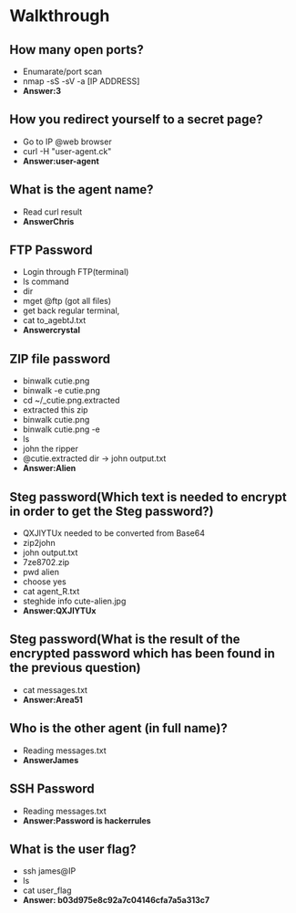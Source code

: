 #  Walkthrough
## How many open ports?
- Enumarate/port scan
- nmap -sS -sV -a [IP ADDRESS] <br>
- <b>Answer:3</b>
## How you redirect yourself to a secret page?
- Go to IP  @web browser
- curl -H "user-agent.ck"<br>
- <b>Answer:user-agent </b>
## What is the agent name?
- Read curl result<br>
- <b>AnswerChris</b>
## FTP Password
- Login through FTP(terminal)
- ls command
- dir
- mget @ftp (got all files)
- get back regular terminal,
- cat to_agebtJ.txt<br>
- <b>Answercrystal</b>
## ZIP file password
- binwalk cutie.png
- binwalk -e cutie.png
- cd ~/_cutie.png.extracted
- extracted this zip
- binwalk cutie.png
- binwalk cutie.png -e
- ls
- john the ripper
- @cutie.extracted dir -> john output.txt<br>
- <b>Answer:Alien</b>
## Steg password(Which text is  needed to encrypt in  order to get the Steg password?)
- QXJlYTUx needed to be converted from Base64
- zip2john
- john output.txt
- 7ze8702.zip
- pwd alien
- choose yes
- cat agent_R.txt
- steghide info cute-alien.jpg<br>
- <b>Answer:QXJlYTUx</b>
## Steg password(What is the result of the encrypted password which has been found in the previous question)
- cat messages.txt<br>
- <b>Answer:Area51</b>
## Who is the other agent (in full name)?
- Reading messages.txt<br>
- <b>AnswerJames</b>
## SSH Password
- Reading messages.txt<br>
- <b>Answer:Password is hackerrules</b>
## What is the user flag?
- ssh james@IP
- ls
- cat user_flag <br>
- <b> Answer: b03d975e8c92a7c04146cfa7a5a313c7 </b>

